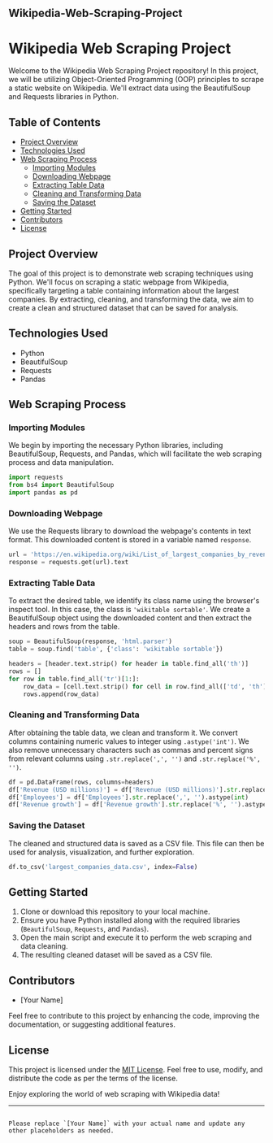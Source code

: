 ## Wikipedia-Web-Scraping-Project



# Wikipedia Web Scraping Project

Welcome to the Wikipedia Web Scraping Project repository! In this project, we will be utilizing Object-Oriented Programming (OOP) principles to scrape a static website on Wikipedia. We'll extract data using the BeautifulSoup and Requests libraries in Python.

## Table of Contents

- [Project Overview](#project-overview)
- [Technologies Used](#technologies-used)
- [Web Scraping Process](#web-scraping-process)
  - [Importing Modules](#importing-modules)
  - [Downloading Webpage](#downloading-webpage)
  - [Extracting Table Data](#extracting-table-data)
  - [Cleaning and Transforming Data](#cleaning-and-transforming-data)
  - [Saving the Dataset](#saving-the-dataset)
- [Getting Started](#getting-started)
- [Contributors](#contributors)
- [License](#license)

## Project Overview

The goal of this project is to demonstrate web scraping techniques using Python. We'll focus on scraping a static webpage from Wikipedia, specifically targeting a table containing information about the largest companies. By extracting, cleaning, and transforming the data, we aim to create a clean and structured dataset that can be saved for analysis.

## Technologies Used

- Python
- BeautifulSoup
- Requests
- Pandas

## Web Scraping Process

### Importing Modules

We begin by importing the necessary Python libraries, including BeautifulSoup, Requests, and Pandas, which will facilitate the web scraping process and data manipulation.

```python
import requests
from bs4 import BeautifulSoup
import pandas as pd
```

### Downloading Webpage

We use the Requests library to download the webpage's contents in text format. This downloaded content is stored in a variable named `response`.

```python
url = 'https://en.wikipedia.org/wiki/List_of_largest_companies_by_revenue'
response = requests.get(url).text
```

### Extracting Table Data

To extract the desired table, we identify its class name using the browser's inspect tool. In this case, the class is `'wikitable sortable'`. We create a BeautifulSoup object using the downloaded content and then extract the headers and rows from the table.

```python
soup = BeautifulSoup(response, 'html.parser')
table = soup.find('table', {'class': 'wikitable sortable'})

headers = [header.text.strip() for header in table.find_all('th')]
rows = []
for row in table.find_all('tr')[1:]:
    row_data = [cell.text.strip() for cell in row.find_all(['td', 'th'])]
    rows.append(row_data)
```

### Cleaning and Transforming Data

After obtaining the table data, we clean and transform it. We convert columns containing numeric values to integer using `.astype('int')`. We also remove unnecessary characters such as commas and percent signs from relevant columns using `.str.replace(',', '')` and `.str.replace('%', '')`.

```python
df = pd.DataFrame(rows, columns=headers)
df['Revenue (USD millions)'] = df['Revenue (USD millions)'].str.replace(',', '').astype(int)
df['Employees'] = df['Employees'].str.replace(',', '').astype(int)
df['Revenue growth'] = df['Revenue growth'].str.replace('%', '').astype(int)
```

### Saving the Dataset

The cleaned and structured data is saved as a CSV file. This file can then be used for analysis, visualization, and further exploration.

```python
df.to_csv('largest_companies_data.csv', index=False)
```

## Getting Started

1. Clone or download this repository to your local machine.
2. Ensure you have Python installed along with the required libraries (`BeautifulSoup`, `Requests`, and `Pandas`).
3. Open the main script and execute it to perform the web scraping and data cleaning.
4. The resulting cleaned dataset will be saved as a CSV file.

## Contributors

- [Your Name]

Feel free to contribute to this project by enhancing the code, improving the documentation, or suggesting additional features.

## License

This project is licensed under the [MIT License](LICENSE). Feel free to use, modify, and distribute the code as per the terms of the license.

Enjoy exploring the world of web scraping with Wikipedia data!

---
```

Please replace `[Your Name]` with your actual name and update any other placeholders as needed.
